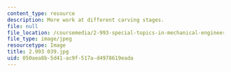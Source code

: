 ```yaml
---
content_type: resource
description: More work at different carving stages.
file: null
file_location: /coursemedia/2-993-special-topics-in-mechanical-engineering-the-art-and-science-of-boat-design-january-iap-2007/050aea8b5d41ac9f517ad4978619eada_2993039.jpg
file_type: image/jpeg
resourcetype: Image
title: 2.993 039.jpg
uid: 050aea8b-5d41-ac9f-517a-d4978619eada
---
```

